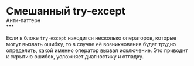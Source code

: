 
<div class="sticky-header">
  <div>
    <h1 style="margin: 0;">Смешанный try-except</h1>
    <p style="margin: 0;">Анти-паттерн</p>
  </div>
</div>
***

Если в блоке `try-except` находится несколько операторов, которые могут вызвать ошибку, то в случае её возникновения будет трудно определить, какой именно оператор вызвал исключение. Это приводит к скрытию ошибок, усложняет диагностику и отладку.


